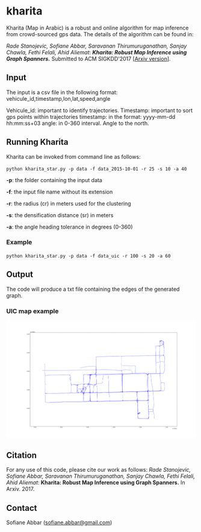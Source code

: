 # kharita

Kharita (Map in Arabic) is a robust and online algorithm for map inference from crowd-sourced gps data.
The details of the algorithm can be found in:

_Rade Stanojevic, Sofiane Abbar, Saravanan Thirumuruganathan, Sanjay Chawla, Fethi Felali, Ahid Aliemat_: 
**_Kharita: Robust Map Inference using Graph Spanners._**
Submitted to ACM SIGKDD'2017 [[Arxiv version](https://arxiv.org/abs/1702.06025)].

## Input
The input is a csv file in the following format:
vehicule_id,timestamp,lon,lat,speed,angle

Vehicule_id: important to identify trajectories.
Timestamp: important to sort gps points within trajectories
timestamp: in the format: yyyy-mm-dd hh:mm:ss+03
angle: in 0-360 interval. Angle to the north. 

## Running Kharita
Kharita can be invoked from command line as follows:

`python kharita_star.py -p data -f data_2015-10-01 -r 25 -s 10 -a 40`

**-p**: the folder containing the input data

**-f**: the input file name without its extension

**-r**: the radius (cr) in meters used for the clustering

**-s**: the densification distance (sr) in meters

**-a**: the angle heading tolerance in degrees (0-360)

### Example 
`python kharita_star.py -p data -f data_uic -r 100 -s 20 -a 60`

## Output
The code will produce a txt file containing the edges of the generated graph. 

### UIC map example
![Alt text](figs/uic_map.png?raw=true "UIC MAP")

## Citation
For any use of this code, please cite our work as follows:
_Rade Stanojevic, Sofiane Abbar, Saravanan Thirumuruganathan, Sanjay Chawla, Fethi Felali, Ahid Aliemat_: 
**Kharita: Robust Map Inference using Graph Spanners.** In Arxiv. 2017.

## Contact
Sofiane Abbar (sofiane.abbar@gmail.com)

